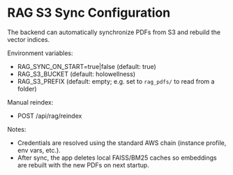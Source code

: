 RAG S3 Sync Configuration
=========================

The backend can automatically synchronize PDFs from S3 and rebuild the vector indices.

Environment variables:
- RAG_SYNC_ON_START=true|false (default: true)
- RAG_S3_BUCKET (default: holowellness)
- RAG_S3_PREFIX (default: empty; e.g. set to `rag_pdfs/` to read from a folder)

Manual reindex:
- POST /api/rag/reindex

Notes:
- Credentials are resolved using the standard AWS chain (instance profile, env vars, etc.).
- After sync, the app deletes local FAISS/BM25 caches so embeddings are rebuilt with the new PDFs on next startup.

